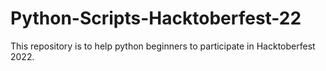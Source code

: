 # Python-Scripts-Hacktoberfest-22
This repository is to help python beginners to participate in Hacktoberfest 2022.
